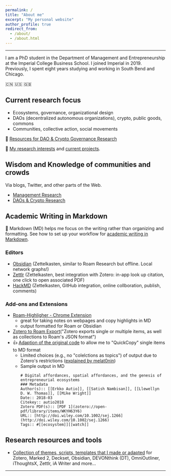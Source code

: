 ```yaml
---
permalink: /
title: "About me"
excerpt: "My personal website"
author_profile: true
redirect_from:
  - /about/
  - /about.html
---
```


-----
I am a PhD student in the Department of Management and Entrepreneurship at the Imperial College Business School. I joined Imperial in 2019. Previously, I spent eight years studying and working in South Bend and Chicago. 

:cn: :us: :gb: 

## Current research focus

  * Ecosystems, governance, organizational design  
  * DAOs (decentralized autonomous organizations), crypto, public goods, commons
  * Communities, collective action, social movements  

:mag_right: [Resources for DAO & Crypto Governance Research
](https://linxule.com/posts/2020/06/resources-for-dao-research/)

:bookmark_tabs: [My research interests](https://linxule.com/posts/2020/05/so-what-are-you-studying/) and [current projects](https://linxule.com/portfolio/).

## Wisdom and Knowledge of communities and crowds
Via blogs, Twitter, and other parts of the Web.

  * [Management Research](https://linxule.com/curation-mgmt/)
  * [DAOs & Crypto Research](https://linxule.com/curation-dao/)


## Academic Writing in Markdown
:pencil: Markdown (MD) helps me focus on the writing rather than organizing and formatting. See how to set up your workflow for [academic writing in Markdown](https://linxule.com/portfolio/portfolio-2/).

### Editors
* [Obsidian](https://obsidian.md/) (Zettelkasten, similar to Roam Research but offline. Local network graphs!)
* [Zettlr](https://www.zettlr.com/) (Zettelkasten, best integration with Zotero: in-app look up citation, one click to open associated PDF)
* [HackMD](hackmd.io) (Zettelkasten, GitHub integration, online collboration, publish, comments)

### Add-ons and Extensions
* [Roam-Highligher - Chrome Extension](https://github.com/GitMurf/roam-highlighter#how-to-use-the-highlighter)
    * great for taking notes on webpages and copy highlights in MD
    * output formatted for Roam or Obsidian
* [Zotero to Roam Export](https://github.com/melat0nin/zotero-roam-export)("Zotero exports single or multiple items, as well as collections to Roam's JSON format") 
* :+1: [Adaption of the original code](Zotero/Roam-QuickCopy2MD.js) to allow me to "QuickCopy" single items to MD format
    * Limited choices (e.g., no "colelctions as topics") of output due to Zotero's restrictions ([explained by melat0nin](https://github.com/melat0nin/zotero-roam-export/issues/17#issuecomment-660646353))
    * Sample output in MD
        ```
        # Digital affordances, spatial affordances, and the genesis of entrepreneurial ecosystems
        ### Metadata
        Author(s):: [[Erkko Autio]], [[Satish Nambisan]], [[Llewellyn D. W. Thomas]], [[Mike Wright]]
        Date:: 2018-03
        Citekey:: autio2018
        Zotero PDF(s):: [PDF 1](zotero://open-pdf/library/items/WKYH63Y6)
        URL:: [http://doi.wiley.com/10.1002/sej.1266](http://doi.wiley.com/10.1002/sej.1266)
        Tags:: #[[ecosystem]][[watch]]
        ```
        
## Research resources and tools
* [Collection of themes, scripts, templates that I made or adapted](https://github.com/linxule/themes) for Zotero, Marked 2, Deckset, Obsidian, DEVONthink (DT), OmniOutliner, iThoughtsX, Zettlr, iA Writer and more...

------
